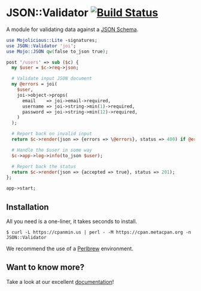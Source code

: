 
# JSON::Validator [![Build Status](https://api.travis-ci.org/mojolicious/json-validator.svg?branch=master)](https://travis-ci.org/mojolicious/json-validator)

  A module for validating data against a [JSON Schema](https://json-schema.org/).

```perl
use Mojolicious::Lite -signatures;
use JSON::Validator 'joi';
use Mojo::JSON qw(false to_json true);

post '/users' => sub ($c) {
  my $user = $c->req->json;

  # Validate input JSON document
  my @errors = joi(
    $user,
    joi->object->props(
      email    => joi->email->required,
      username => joi->string->min(1)->required,
      password => joi->string->min(12)->required,
    )
  );

  # Report back on invalid input
  return $c->render(json => {errors => \@errors}, status => 400) if @errors;

  # Handle the $user in some way
  $c->app->log->info(to_json $user);

  # Report back the status
  return $c->render(json => {accepted => true}, status => 201);
};

app->start;
```

## Installation

  All you need is a one-liner, it takes seconds to install.

    $ curl -L https://cpanmin.us | perl - -M https://cpan.metacpan.org -n JSON::Validator

  We recommend the use of a [Perlbrew](http://perlbrew.pl) environment.

## Want to know more?

  Take a look at our excellent
  [documentation](https://mojolicious.org/perldoc/JSON/Validator)!
